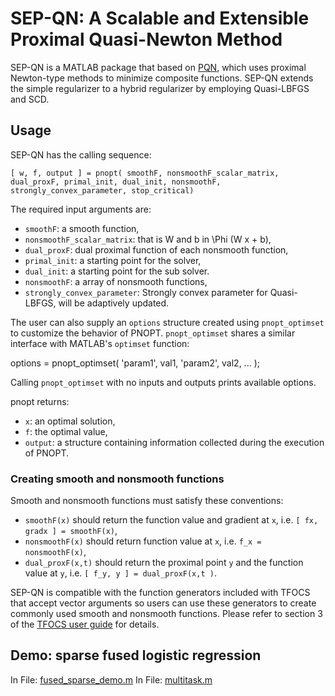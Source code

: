 # SEP-QN: A Scalable and Extensible Proximal Quasi-Newton Method

SEP-QN is a MATLAB package that based on [PQN](https://github.com/yuekai/pnopt), which uses proximal Newton-type methods to minimize composite functions. SEP-QN extends the simple 
regularizer to a hybrid regularizer by employing Quasi-LBFGS and SCD.

## Usage

SEP-QN has the calling sequence:

    [ w, f, output ] = pnopt( smoothF, nonsmoothF_scalar_matrix, dual_proxF, primal_init, dual_init, nonsmoothF, strongly_convex_parameter, stop_critical)

The required input arguments are:
* `smoothF`: a smooth function,
* `nonsmoothF_scalar_matrix`: that is W and b in \Phi (W x + b),
* `dual_proxF`: dual proximal function of each nonsmooth function,
* `primal_init`:  a starting point for the solver,
* `dual_init`: a starting point for the sub solver.
* `nonsmoothF`: a array of nonsmooth functions,
* `strongly_convex_parameter`: Strongly convex parameter for Quasi-LBFGS, will be adaptively updated.

The user can also supply an `options` structure created using `pnopt_optimset` to customize the behavior of PNOPT. `pnopt_optimset` shares a similar interface with MATLAB's `optimset` function:

  options = pnopt_optimset( 'param1', val1, 'param2', val2, ... );

Calling `pnopt_optimset` with no inputs and outputs prints available options.

pnopt returns:
* `x`: an optimal solution,
* `f`: the optimal value,
* `output`: a structure containing information collected during the execution of PNOPT.

### Creating smooth and nonsmooth functions

Smooth and nonsmooth functions must satisfy these conventions:

* `smoothF(x)` should return the function value and gradient at `x`, i.e. `[ fx, gradx ] = smoothF(x)`,
* `nonsmoothF(x)` should return function value at `x`, i.e. `f_x = nonsmoothF(x)`,
* `dual_proxF(x,t)` should return the proximal point `y` and the function value at `y`, i.e. `[ f_y, y ] = dual_proxF(x,t )`.

SEP-QN is compatible with the function generators included with TFOCS that accept vector arguments so users can use these generators to create commonly used smooth and nonsmooth functions.
Please refer to section 3 of the [TFOCS user guide](https://github.com/cvxr/TFOCS/raw/master/userguide.pdf) for details.

## Demo: sparse fused logistic regression

In File: [fused_sparse_demo.m](https://github.com/SwordYork/pnopt/blob/master/demo/fused_sparse_demo.m) 
In File: [multitask.m](https://github.com/SwordYork/pnopt/blob/master/demo/multitask.m) 

